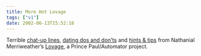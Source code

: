 ```yaml
---
title: More Hot Lovage
tags: ["v1"]
date: 2002-06-13T15:52:18
---
```


Terrible [chat-up lines][1], [dating dos and don&#8217;ts][2] and [hints & tips][3] from Nathanial Merriweather&#8217;s [Lovage][4], a Prince Paul/Automator project.

[1]: http://www.thefanbase.com/lovage/CHATUP.HTML "'So, are you going to give me your phone number, or am I going to have to stalk you?'"
[2]: http://www.thefanbase.com/lovage/DOSANDDONTS.HTML "Dating Dos and Don'ts: 'Never tape any of her body parts together'"
[3]: http://www.thefanbase.com/lovage/HINTSANDTIPS.HTML "Hints and Tips: 'FRIEND: A member of the opposite sex in your acquaintance who has some flaw which makes sleeping with him/her totally unappealing.'"
[4]: http://www.audiogalaxy.com/pages/review.php?band_id=110286 "Lovage review on Audiogalaxy"
